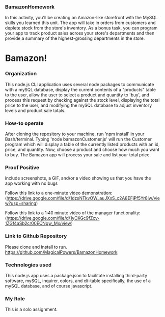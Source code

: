 ### BamazonHomework

In this activity, you'll be creating an Amazon-like storefront with the MySQL skills you learned this unit. The app will take in orders from customers and deplete stock from the store's inventory. As a bonus task, you can program your app to track product sales across your store's departments and then provide a summary of the highest-grossing departments in the store.

# Bamazon!

### Organization
This node.js CLI application uses several node packages to communicate with a mySQL database, display the current contents of a "products" table to the user, allow the user to select a product and quantity to 'buy', and process this request by checking against the stock level, displaying the total price to the user, and modifying the mySQL database to adjust inventory levels and product sale totals.

### How-to operate

After cloning the repository to your machine, run 'npm install' in your Bash/terminal. Typing 'node bamazonCustomer.js' will run the Customer program which will display a table of the currently listed products with an id, price, and quantity. Now, choose a product and choose how much you want to buy. The Bamazon app will process your sale and list your total price.

### Proof Positive
include screenshots, a GIF, and/or a video showing us that you have the app working with no bugs

Follow this link to a one-minute video demonstration: (https://drive.google.com/file/d/1dzsNTkvOW_auJXxS_c2A8EFjPf5Yr8lw/view?usp=sharing)

Follow this link to a 1:40 minute video of the manager functionality: (https://drive.google.com/file/d/1yCKGc9fZcv-1ZGf4aSb2cr00ECNgw_Mx/view)



### Link to Github Repository
Please clone and install to run.
https://github.com/MagicalPowers/BamazonHomework

### Technologies used
This node.js app uses a package.json to facilitate installing third-party software, mySQL, inquirer, colors, and cli-table specifically, the use of a mySQL database, and of course javascript.

### My Role
This is a solo assignment. 
